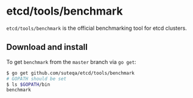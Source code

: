 # etcd/tools/benchmark

`etcd/tools/benchmark` is the official benchmarking tool for etcd clusters.

## Download and install
To get `benchmark` from the `master` branch via `go get`:
```sh
$ go get github.com/suteqa/etcd/tools/benchmark
# GOPATH should be set
$ ls $GOPATH/bin
benchmark
```
